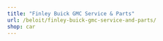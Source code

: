 ```yaml
---
title: "Finley Buick GMC Service & Parts"
url: /beloit/finley-buick-gmc-service-and-parts/
shop: car
---
```

